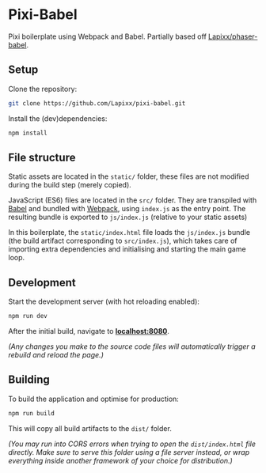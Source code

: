 # Pixi-Babel

Pixi boilerplate using Webpack and Babel. Partially based off [Lapixx/phaser-babel](https://github.com/Lapixx/phaser-babel).

## Setup

Clone the repository:

```bash
git clone https://github.com/Lapixx/pixi-babel.git
```

Install the (dev)dependencies:

```bash
npm install
```

## File structure

Static assets are located in the `static/` folder, these files are not modified
during the build step (merely copied).

JavaScript (ES6) files are located in the `src/` folder. They are transpiled
with [Babel](https://babeljs.io) and bundled with [Webpack](http://webpack.github.io), using `index.js` as the entry point. The resulting bundle is exported to `js/index.js` (relative to your static assets)

In this boilerplate, the `static/index.html` file loads the
`js/index.js` bundle (the build artifact corresponding to `src/index.js`), which takes care of importing extra dependencies and initialising and starting the main game loop.

## Development

Start the development server (with hot reloading enabled):

```bash
npm run dev
```

After the initial build, navigate to **[localhost:8080](http://localhost:8080)**.

*(Any changes you make to the source code files will automatically trigger a
rebuild and reload the page.)*

## Building

To build the application and optimise for production:

```bash
npm run build
```

This will copy all build artifacts to the `dist/` folder.

*(You may run into CORS errors when trying to open the `dist/index.html` file
directly. Make sure to serve this folder using a file server instead, or wrap
everything inside another framework of your choice for distribution.)*
